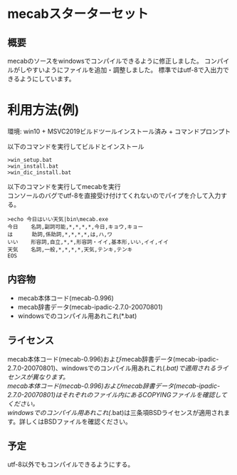 ﻿# mecabスターターセット

## 概要

mecabのソースをwindowsでコンパイルできるように修正しました。
コンパイルがしやすいようにファイルを追加・調整しました。
標準ではutf-8で入出力できるようにしています。

# 利用方法(例)

環境: win10 + MSVC2019ビルドツールインストール済み + コマンドプロンプト

以下のコマンドを実行してビルドとインストール  

```
>win_setup.bat
>win_install.bat
>win_dic_install.bat
```

以下のコマンドを実行してmecabを実行  
コンソールのバグでutf-8を直接受け付けてくれないのでパイプを介して入力する。

```
>echo 今日はいい天気|bin\mecab.exe   
今日    名詞,副詞可能,*,*,*,*,今日,キョウ,キョー
は      助詞,係助詞,*,*,*,*,は,ハ,ワ
いい    形容詞,自立,*,*,形容詞・イイ,基本形,いい,イイ,イイ
天気    名詞,一般,*,*,*,*,天気,テンキ,テンキ
EOS
```

## 内容物

- mecab本体コード(mecab-0.996)
- mecab辞書データ(mecab-ipadic-2.7.0-20070801)
- windowsでのコンパイル用あれこれ(*.bat)

## ライセンス

mecab本体コード(mecab-0.996)およびmecab辞書データ(mecab-ipadic-2.7.0-20070801)、windowsでのコンパイル用あれこれ(*.bat)で適用されるライセンスが異なります。  
mecab本体コード(mecab-0.996)およびmecab辞書データ(mecab-ipadic-2.7.0-20070801)はそれぞれのファイル内にあるCOPYINGファイルを確認してください。  
windowsでのコンパイル用あれこれ(*.bat)は三条項BSDライセンスが適用されます。詳しくはBSDファイルを確認ください。

## 予定

utf-8以外でもコンパイルできるようにする。
